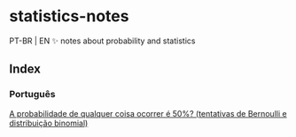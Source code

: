 # statistics-notes
PT-BR | EN :sparkles: notes about probability and statistics

## Index
### Português
[A probabilidade de qualquer coisa ocorrer é 50%? (tentativas de Bernoulli e distribuição binomial)](https://github.com/wrongbyte/statistics-notes/blob/main/pt/A%20probabilidade%20de%20qualquer%20coisa%20ocorrer%20%C3%A9%2050%25%3F.md)
